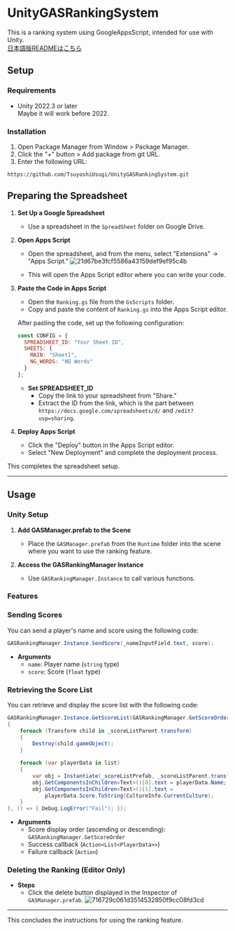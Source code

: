 # UnityGASRankingSystem  
This is a ranking system using GoogleAppsScript, intended for use with Unity.  
[日本語版READMEはこちら](README_JA.md)
## Setup

### Requirements

* Unity 2022.3 or later  
Maybe it will work before 2022.

### Installation

1. Open Package Manager from Window > Package Manager.
2. Click the "+" button > Add package from git URL.
3. Enter the following URL:

```
https://github.com/TsuyoshiUsugi/UnityGASRankingSystem.git
```

## Preparing the Spreadsheet

1. **Set Up a Google Spreadsheet**
   - Use a spreadsheet in the `SpreadSheet` folder on Google Drive.

2. **Open Apps Script**
   - Open the spreadsheet, and from the menu, select "Extensions" → "Apps Script."
   ![21d67be3fcf5586a43159def9ef95c4b](https://github.com/user-attachments/assets/79653538-0b07-42ef-8eb3-2edb44cf2416)

   - This will open the Apps Script editor where you can write your code.

3. **Paste the Code in Apps Script**
   - Open the `Ranking.gs` file from the `GsScripts` folder.
   - Copy and paste the content of `Ranking.gs` into the Apps Script editor.

   After pasting the code, set up the following configuration:

     ```javascript
     const CONFIG = {
       SPREADSHEET_ID: "Your Sheet ID",
       SHEETS: {
         MAIN: "Sheet1",
         NG_WORDS: "NG Words"
       }
     };
     ```

   - **Set SPREADSHEET_ID**
     - Copy the link to your spreadsheet from "Share."
     - Extract the ID from the link, which is the part between `https://docs.google.com/spreadsheets/d/` and `/edit?usp=sharing`.

4. **Deploy Apps Script**
   - Click the "Deploy" button in the Apps Script editor.
   - Select "New Deployment" and complete the deployment process.

This completes the spreadsheet setup.

---

## Usage

### Unity Setup

1. **Add GASManager.prefab to the Scene**
   - Place the `GASManager.prefab` from the `Runtime` folder into the scene where you want to use the ranking feature.

2. **Access the GASRankingManager Instance**
   - Use `GASRankingManager.Instance` to call various functions.

### Features

### Sending Scores

You can send a player's name and score using the following code:

```csharp
GASRankingManager.Instance.SendScore(_nameInputField.text, score);
```

- **Arguments**
  - `name`: Player name (`string` type)
  - `score`: Score (`float` type)

### Retrieving the Score List

You can retrieve and display the score list with the following code:

```csharp
GASRankingManager.Instance.GetScoreList(GASRankingManager.GetScoreOrder.Descending, list =>
{
    foreach (Transform child in _scoreListParent.transform)
    {
        Destroy(child.gameObject);
    }

    foreach (var playerData in list)
    {
        var obj = Instantiate(_scoreListPrefab, _scoreListParent.transform);
        obj.GetComponentsInChildren<Text>()[0].text = playerData.Name;
        obj.GetComponentsInChildren<Text>()[1].text =
            playerData.Score.ToString(CultureInfo.CurrentCulture);
    }
}, () => { Debug.LogError("Fail"); });
```

- **Arguments**
  - Score display order (ascending or descending): `GASRankingManager.GetScoreOrder`
  - Success callback (`Action<List<PlayerData>>`)
  - Failure callback (`Action`)

### Deleting the Ranking (Editor Only)

- **Steps**
  - Click the delete button displayed in the Inspector of `GASManager.prefab`.
![716729c061d3514532850f9cc08fd3cd](https://github.com/user-attachments/assets/8d12c0bd-cb9d-4cd3-8c5f-d26ef9e6fd21)

---

This concludes the instructions for using the ranking feature.
